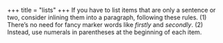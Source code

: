 +++
title = "lists"
+++
If you have to list items that are only a sentence or two, consider inlining them into a paragraph, following these rules. (1) There’s no need for fancy marker words like *firstly* and *secondly*. (2) Instead, use numerals in parentheses at the beginning of each item.
